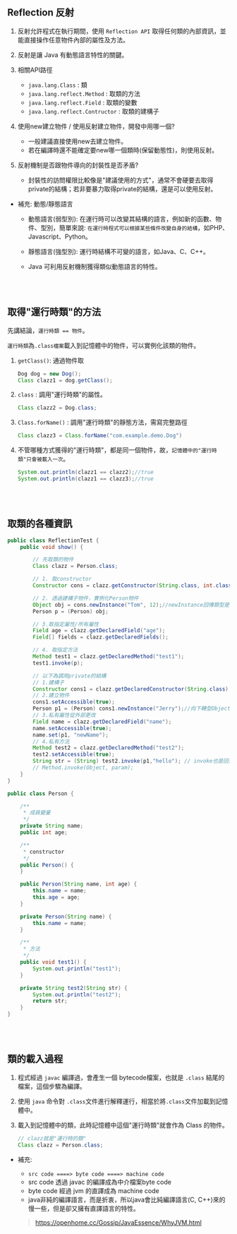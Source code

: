 ## Reflection 反射
1. 反射允許程式在執行期間，使用 `Reflection API` 取得任何類的內部資訊，並能直接操作任意物件內部的屬性及方法。

2. 反射是讓 Java 有動態語言特性的關鍵。

3. 相關API路徑

    * `java.lang.Class` : 類
    * `java.lang.reflect.Method` : 取類的方法
    * `java.lang.reflect.Field` : 取類的變數
    * `java.lang.reflect.Contructor` : 取類的建構子

4. 使用new建立物件 / 使用反射建立物件，開發中用哪一個?

    * 一般建議直接使用new去建立物件。
    * 若在編譯時還不能確定要new哪一個類時(保留動態性)，則使用反射。

5. 反射機制是否跟物件導向的封裝性是否矛盾?

    * 封裝性的訪問權限比較像是"建議使用的方式"，通常不會硬要去取得private的結構；若非要暴力取得private的結構，還是可以使用反射。


* 補充: 動態/靜態語言

    * 動態語言(弱型別): 在運行時可以改變其結構的語言，例如新的函數、物件、型別，簡單來說: `在運行時程式可以根據某些條件改變自身的結構`，如PHP、Javascript、Python。

    * 靜態語言(強型別): 運行時結構不可變的語言，如Java、C、C++。

    * Java 可利用反射機制獲得類似動態語言的特性。

<br/>

<br/>

## 取得"運行時類"的方法
先講結論，`運行時類 == 物件`。

`運行時類`為`.class檔案`載入到記憶體中的物件，可以實例化該類的物件。

1. `getClass()`: 通過物件取

    ```java
    Dog dog = new Dog();
    Class clazz1 = dog.getClass();
    ```

2. `class` : 調用"運行時類"的屬性。

    ```java
    Class clazz2 = Dog.class;
    ```

3. `Class.forName()` : 調用"運行時類"的靜態方法，需寫完整路徑

    ```java
    Class clazz3 = Class.forName("com.example.demo.Dog")
    ```
4. 不管哪種方式獲得的"運行時類"，都是同一個物件，故，`記憶體中的"運行時類"只會被載入一次`。

    ```java
    System.out.println(clazz1 == clazz2);//true
    System.out.println(clazz1 == clazz3);//true
    ```


<br/>

<br/>

## 取類的各種資訊
```java
public class ReflectionTest {
    public void show() {

        // 先取類的物件
        Class clazz = Person.class;

        // 1. 取constructor
        Constructor cons = clazz.getConstructor(String.class, int.class);

        // 2. 透過建構子物件，實例化Person物件
        Object obj = cons.newInstance("Tom", 12);//newInstance回傳類型是Object，需強制轉型
        Person p = (Person) obj;

        // 3.取指定屬性/所有屬性
        Field age = clazz.getDeclaredField("age");
        Field[] fields = clazz.getDeclaredFields();

        // 4. 取指定方法
        Method test1 = clazz.getDeclaredMethod("test1");
        test1.invoke(p);

        // 以下為調用private的結構
        // 1.建構子
        Constructor cons1 = clazz.getDeclaredConstructor(String.class);//指調用private
        // 2.建立物件
        cons1.setAccessible(true);
        Person p1 = (Person) cons1.newInstance("Jerry");//向下轉型Object->Person
        // 3.私有屬性從外部更改
        Field name = clazz.getDeclaredField("name");
        name.setAccessible(true);
        name.set(p1, "newName");
        // 4.私有方法
        Method test2 = clazz.getDeclaredMethod("test2");
        test2.setAccessible(true);
        String str = (String) test2.invoke(p1,"hello"); // invoke也是回傳Object類型
        // Method.invoke(Object, param);
    }
}
```

```java
public class Person {

    /**
     * 成員變量
     */
    private String name;
    public int age;

    /**
     * constructor
     */
    public Person() {
    }

    public Person(String name, int age) {
        this.name = name;
        this.age = age;
    }

    private Person(String name) {
        this.name = name;
    }

    /**
     * 方法
     */
    public void test1() {
        System.out.println("test1");
    }

    private String test2(String str) {
        System.out.println("test2");
        return str;
    }
}
```

<br/>

<br/>

## 類的載入過程
1. 程式經過 `javac` 編譯過，會產生一個 bytecode檔案，也就是 `.class` 結尾的檔案，這個步驟為編譯。
2. 使用 `java` 命令對 `.class`文件進行解釋運行，相當於將`.class`文件加載到記憶體中。


3. 載入到記憶體中的類，此時記憶體中這個"運行時類"就會作為 Class 的物件。

    ```java
    // clazz就是"運行時的類"
    Class clazz = Person.class;
    ```

* 補充: 
    * `src code ====> byte code ====> machine code`
    * src code 透過 javac 的編譯成為中介檔案byte code
    * byte code 經過 jvm 的直譯成為 machine code
    * java非純的編譯語言，而是折衷，所以java會比純編譯語言(C, C++)來的慢一些，但是卻又擁有直譯語言的特性。

    > https://openhome.cc/Gossip/JavaEssence/WhyJVM.html